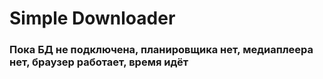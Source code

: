 Simple Downloader
===========
### Пока БД не подключена, планировщика нет, медиаплеера нет, браузер работает, время идёт 
